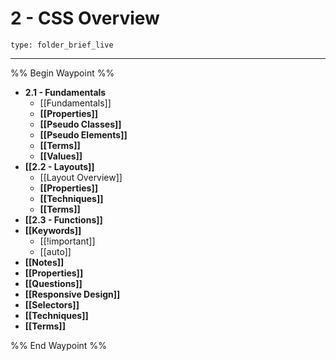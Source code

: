 # 2 - CSS Overview
 
```ccard
type: folder_brief_live
```
 
---

%% Begin Waypoint %%
- **2.1 - Fundamentals**
	- [[Fundamentals]]
	- **[[Properties]]**
	- **[[Pseudo Classes]]**
	- **[[Pseudo Elements]]**
	- **[[Terms]]**
	- **[[Values]]**
- **[[2.2 - Layouts]]**
	- [[Layout Overview]]
	- **[[Properties]]**
	- **[[Techniques]]**
	- **[[Terms]]**
- **[[2.3 - Functions]]**
- **[[Keywords]]**
	- [[!important]]
	- [[auto]]
- **[[Notes]]**
- **[[Properties]]**
- **[[Questions]]**
- **[[Responsive Design]]**
- **[[Selectors]]**
- **[[Techniques]]**
- **[[Terms]]**

%% End Waypoint %%